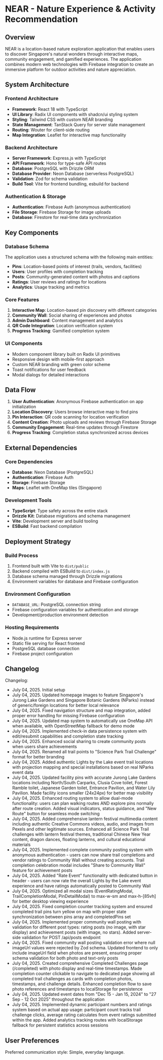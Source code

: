 # NEAR - Nature Experience & Activity Recommendation

## Overview

NEAR is a location-based nature exploration application that enables users to discover Singapore's natural wonders through interactive maps, community engagement, and gamified experiences. The application combines modern web technologies with Firebase integration to create an immersive platform for outdoor activities and nature appreciation.

## System Architecture

### Frontend Architecture
- **Framework**: React 18 with TypeScript
- **UI Library**: Radix UI components with shadcn/ui styling system
- **Styling**: Tailwind CSS with custom NEAR branding
- **State Management**: TanStack Query for server state management
- **Routing**: Wouter for client-side routing
- **Map Integration**: Leaflet for interactive map functionality

### Backend Architecture
- **Server Framework**: Express.js with TypeScript
- **API Framework**: Hono for type-safe API routes
- **Database**: PostgreSQL with Drizzle ORM
- **Database Provider**: Neon Database (serverless PostgreSQL)
- **Validation**: Zod for schema validation
- **Build Tool**: Vite for frontend bundling, esbuild for backend

### Authentication & Storage
- **Authentication**: Firebase Auth (anonymous authentication)
- **File Storage**: Firebase Storage for image uploads
- **Database**: Firestore for real-time data synchronization

## Key Components

### Database Schema
The application uses a structured schema with the following main entities:
- **Pins**: Location-based points of interest (trails, vendors, facilities)
- **Users**: User profiles with completion tracking
- **Posts**: Community-generated content with photos and captions
- **Ratings**: User reviews and ratings for locations
- **Analytics**: Usage tracking and metrics

### Core Features
1. **Interactive Map**: Location-based pin discovery with different categories
2. **Community Wall**: Social sharing of experiences and photos
3. **Admin Dashboard**: Content management and analytics
4. **QR Code Integration**: Location verification system
5. **Progress Tracking**: Gamified completion system

### UI Components
- Modern component library built on Radix UI primitives
- Responsive design with mobile-first approach
- Custom NEAR branding with green color scheme
- Toast notifications for user feedback
- Modal dialogs for detailed interactions

## Data Flow

1. **User Authentication**: Anonymous Firebase authentication on app initialization
2. **Location Discovery**: Users browse interactive map to find pins
3. **Pin Interaction**: QR code scanning for location verification
4. **Content Creation**: Photo uploads and reviews through Firebase Storage
5. **Community Engagement**: Real-time updates through Firestore
6. **Progress Tracking**: Completion status synchronized across devices

## External Dependencies

### Core Dependencies
- **Database**: Neon Database (PostgreSQL)
- **Authentication**: Firebase Auth
- **Storage**: Firebase Storage
- **Maps**: Leaflet with OneMap tiles (Singapore)

### Development Tools
- **TypeScript**: Type safety across the entire stack
- **Drizzle Kit**: Database migrations and schema management
- **Vite**: Development server and build tooling
- **ESBuild**: Fast backend compilation

## Deployment Strategy

### Build Process
1. Frontend built with Vite to `dist/public`
2. Backend compiled with ESBuild to `dist/index.js`
3. Database schema managed through Drizzle migrations
4. Environment variables for database and Firebase configuration

### Environment Configuration
- `DATABASE_URL`: PostgreSQL connection string
- Firebase configuration variables for authentication and storage
- Development/production environment detection

### Hosting Requirements
- Node.js runtime for Express server
- Static file serving for React frontend
- PostgreSQL database connection
- Firebase project configuration

## Changelog

Changelog:
- July 04, 2025. Initial setup
- July 04, 2025. Updated homepage images to feature Singapore's Jurong Lake Gardens and Singapore Botanic Gardens (NParks) instead of generic/foreign locations for better local relevance
- July 04, 2025. Fixed navigation structure and map integration, added proper error handling for missing Firebase configuration
- July 04, 2025. Updated map system to automatically use OneMap API when available, with OpenStreetMap fallback for demo mode
- July 04, 2025. Implemented check-in data persistence system with edit/resubmit capabilities and completion state tracking
- July 04, 2025. Enhanced social sharing to create community posts when users share achievements
- July 04, 2025. Renamed all trail points to "Science Park Trail Challenge" format for better branding
- July 04, 2025. Added authentic Lights by the Lake event trail locations with projection mapping and special installations based on real NParks event data
- July 04, 2025. Updated facility pins with accurate Jurong Lake Gardens locations including North/South Carparks, Clusia Cove toilet, Forest Ramble toilet, Japanese Garden toilet, Entrance Pavilion, and Water Lily Pavilion. Made facility icons smaller (24x24px) for better map visibility
- July 04, 2025. Enhanced routing system to allow dual-mode functionality: users can plan walking routes AND explore pins normally after route creation. Added visual indicators, status guidance, and "New Route" button for seamless mode switching
- July 04, 2025. Added comprehensive lantern festival multimedia content including authentic Creative Commons videos, audio, and images from Pexels and other legitimate sources. Enhanced all Science Park Trail challenges with lantern festival themes, traditional Chinese New Year content, dragon dances, floating lanterns, and cultural educational materials
- July 04, 2025. Implemented complete community posting system with anonymous authentication - users can now share trail completions and vendor ratings to Community Wall without creating accounts. Trail completion celebration modal includes "Share to Community Wall" feature for achievement posts
- July 04, 2025. Added "Rate Event" functionality with dedicated button in header - users can now rate the overall Lights by the Lake event experience and have ratings automatically posted to Community Wall
- July 04, 2025. Optimized all modal sizes (EventRatingModal, TrailCompletionModal, PinDetailModal) to max-w-sm and max-h-[85vh] for better desktop viewing experience
- July 04, 2025. Fixed completion counter tracking system and ensured completed trail pins turn yellow on map with proper state synchronization between pins array and completedPins set
- July 04, 2025. Implemented proper community wall posting with validation for different post types: rating posts (no image, with star display) and achievement posts (with image, no stars). Added server-side validation for POST /api/posts endpoint
- July 04, 2025. Fixed community wall posting validation error where null imageUrl values were rejected by Zod schema. Updated frontend to only include imageUrl field when photos are present, ensuring proper schema validation for both photo and text-only posts
- July 04, 2025. Created comprehensive Completed Challenges page (/completed) with photo display and real-time timestamps. Made completion counter clickable to navigate to dedicated page showing all completed trail challenges as cards with completion photos, timestamps, and challenge details. Enhanced completion flow to save photo references and timestamps to localStorage for persistence
- July 04, 2025. Updated event dates from "Dec 15 - Jan 15, 2024" to "27 Sep - 12 Oct 2025" throughout the application
- July 04, 2025. Implemented dynamic participant numbers and ratings system based on actual app usage: participant count tracks trail challenge clicks, average rating calculates from event ratings submitted within the app. Added analytics tracking routes with localStorage fallback for persistent statistics across sessions

## User Preferences

Preferred communication style: Simple, everyday language.